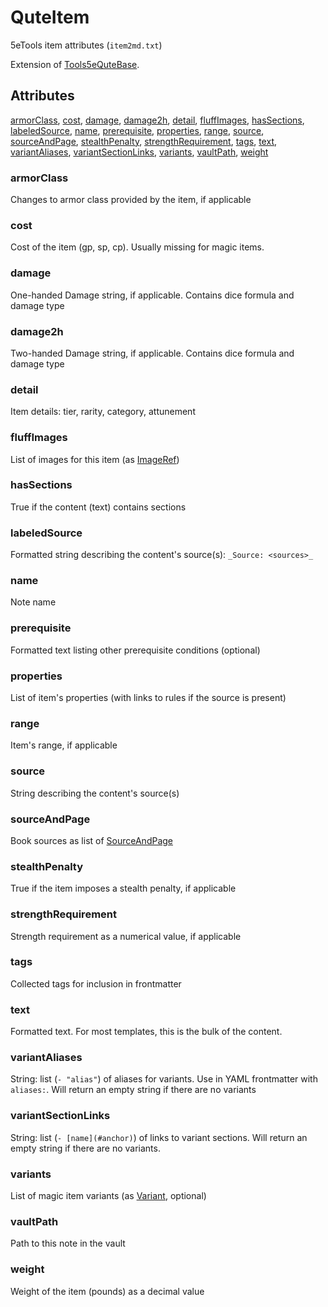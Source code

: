 # QuteItem

5eTools item attributes (`item2md.txt`)

Extension of [Tools5eQuteBase](../Tools5eQuteBase.md).

## Attributes

[armorClass](#armorclass), [cost](#cost), [damage](#damage), [damage2h](#damage2h), [detail](#detail), [fluffImages](#fluffimages), [hasSections](#hassections), [labeledSource](#labeledsource), [name](#name), [prerequisite](#prerequisite), [properties](#properties), [range](#range), [source](#source), [sourceAndPage](#sourceandpage), [stealthPenalty](#stealthpenalty), [strengthRequirement](#strengthrequirement), [tags](#tags), [text](#text), [variantAliases](#variantaliases), [variantSectionLinks](#variantsectionlinks), [variants](#variants), [vaultPath](#vaultpath), [weight](#weight)


### armorClass

Changes to armor class provided by the item, if applicable

### cost

Cost of the item (gp, sp, cp). Usually missing for magic items.

### damage

One-handed Damage string, if applicable. Contains dice formula and damage type

### damage2h

Two-handed Damage string, if applicable. Contains dice formula and damage type

### detail

Item details: tier, rarity, category, attunement

### fluffImages

List of images for this item (as [ImageRef](../../ImageRef.md))

### hasSections

True if the content (text) contains sections

### labeledSource

Formatted string describing the content's source(s): `_Source: <sources>_`

### name

Note name

### prerequisite

Formatted text listing other prerequisite conditions (optional)

### properties

List of item's properties (with links to rules if the source is present)

### range

Item's range, if applicable

### source

String describing the content's source(s)

### sourceAndPage

Book sources as list of [SourceAndPage](../../SourceAndPage.md)

### stealthPenalty

True if the item imposes a stealth penalty, if applicable

### strengthRequirement

Strength requirement as a numerical value, if applicable

### tags

Collected tags for inclusion in frontmatter

### text

Formatted text. For most templates, this is the bulk of the content.

### variantAliases

String: list (`- "alias"`) of aliases for variants. Use in YAML frontmatter with `aliases:`. Will return an empty string if there are no variants

### variantSectionLinks

String: list (`- [name](#anchor)`) of links to variant sections. Will return an empty string if there are no variants.

### variants

List of magic item variants (as [Variant](Variant.md), optional)

### vaultPath

Path to this note in the vault

### weight

Weight of the item (pounds) as a decimal value

